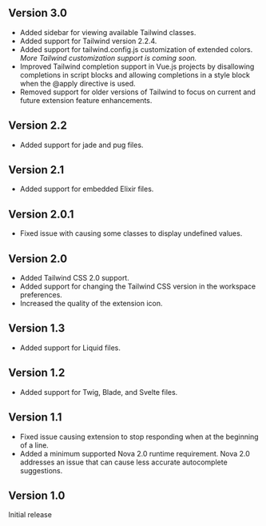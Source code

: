 ## Version 3.0

* Added sidebar for viewing available Tailwind classes.
* Added support for Tailwind version 2.2.4.
* Added support for tailwind.config.js customization of extended colors. *More Tailwind customization support is coming soon.*
* Improved Tailwind completion support in Vue.js projects by disallowing completions in script blocks and allowing completions in a style block when the @apply directive is used.
* Removed support for older versions of Tailwind to focus on current and future extension feature enhancements.

## Version 2.2

* Added support for jade and pug files.

## Version 2.1

* Added support for embedded Elixir files.

## Version 2.0.1

* Fixed issue with causing some classes to display undefined values.

## Version 2.0

* Added Tailwind CSS 2.0 support.
* Added support for changing the Tailwind CSS version in the workspace preferences.
* Increased the quality of the extension icon.

## Version 1.3

* Added support for Liquid files.

## Version 1.2

* Added support for Twig, Blade, and Svelte files.

## Version 1.1

* Fixed issue causing extension to stop responding when at the beginning of a line.
* Added a minimum supported Nova 2.0 runtime requirement. Nova 2.0 addresses an issue that can cause less accurate autocomplete suggestions.

## Version 1.0

Initial release
